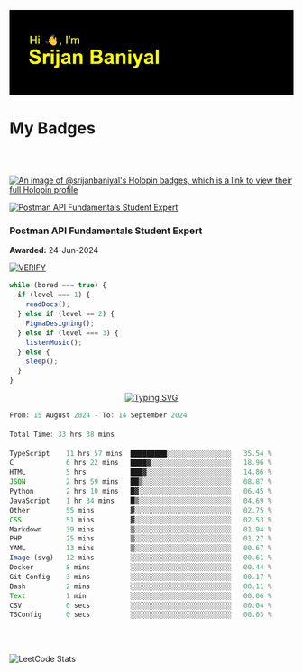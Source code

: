 ![Header](./header.png)

# My Badges

<Br />
<Br />

[![An image of @srijanbaniyal's Holopin badges, which is a link to view their full Holopin profile](https://holopin.me/srijanbaniyal)](https://holopin.io/@srijanbaniyal)

[![Postman API Fundamentals Student Expert](https://api.badgr.io/public/assertions/r9BLLy0oTfKJBbkGuDI1zA/image)](https://api.badgr.io/public/assertions/r9BLLy0oTfKJBbkGuDI1zA)

### Postman API Fundamentals Student Expert

**Awarded:** 24-Jun-2024

[![VERIFY](https://img.shields.io/badge/VERIFY-blue)](https://badgecheck.io?url=https%3A%2F%2Fapi.badgr.io%2Fpublic%2Fassertions%2Fr9BLLy0oTfKJBbkGuDI1zA)

```javascript
while (bored === true) {
  if (level === 1) {
    readDocs();
  } else if (level == 2) {
    FigmaDesigning();
  } else if (level === 3) {
    listenMusic();
  } else {
    sleep();
  }
}
```

<p align="center">
  <a href="https://git.io/typing-svg"><img src="https://readme-typing-svg.demolab.com?font=Tilt+Prism&size=30&pause=1000&color=0FF75B&center=true&vCenter=true&width=800&height=80&lines=Time+spent+on+various+Programming+languages" alt="Typing SVG" /></a>
</p>

<!--START_SECTION:waka-->

```TypeScript
From: 15 August 2024 - To: 14 September 2024

Total Time: 33 hrs 38 mins

TypeScript    11 hrs 57 mins  █████████░░░░░░░░░░░░░░░░   35.54 %
C             6 hrs 22 mins   ████▓░░░░░░░░░░░░░░░░░░░░   18.96 %
HTML          5 hrs           ███▓░░░░░░░░░░░░░░░░░░░░░   14.86 %
JSON          2 hrs 59 mins   ██▒░░░░░░░░░░░░░░░░░░░░░░   08.87 %
Python        2 hrs 10 mins   █▓░░░░░░░░░░░░░░░░░░░░░░░   06.45 %
JavaScript    1 hr 34 mins    █▒░░░░░░░░░░░░░░░░░░░░░░░   04.69 %
Other         55 mins         ▓░░░░░░░░░░░░░░░░░░░░░░░░   02.75 %
CSS           51 mins         ▓░░░░░░░░░░░░░░░░░░░░░░░░   02.53 %
Markdown      39 mins         ▒░░░░░░░░░░░░░░░░░░░░░░░░   01.94 %
PHP           25 mins         ▒░░░░░░░░░░░░░░░░░░░░░░░░   01.27 %
YAML          13 mins         ▒░░░░░░░░░░░░░░░░░░░░░░░░   00.67 %
Image (svg)   12 mins         ░░░░░░░░░░░░░░░░░░░░░░░░░   00.61 %
Docker        8 mins          ░░░░░░░░░░░░░░░░░░░░░░░░░   00.44 %
Git Config    3 mins          ░░░░░░░░░░░░░░░░░░░░░░░░░   00.17 %
Bash          2 mins          ░░░░░░░░░░░░░░░░░░░░░░░░░   00.11 %
Text          1 min           ░░░░░░░░░░░░░░░░░░░░░░░░░   00.06 %
CSV           0 secs          ░░░░░░░░░░░░░░░░░░░░░░░░░   00.04 %
TSConfig      0 secs          ░░░░░░░░░░░░░░░░░░░░░░░░░   00.03 %
```

<!--END_SECTION:waka-->

<Br />
<Br />

![LeetCode Stats](https://leetcard.jacoblin.cool/Srijan-Baniyal?theme=dark&font=Rasa&ext=contest)
